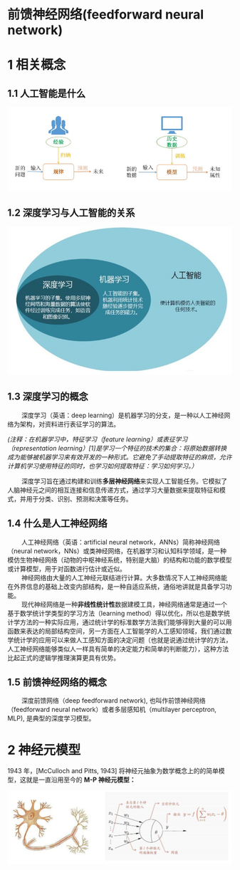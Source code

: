 # 前馈神经网络(feedforward neural network)

# 1 相关概念

## 1.1 人工智能是什么

![人工智能概念](images/feedforward-network-figure1.jpg)

## 1.2 深度学习与人工智能的关系

![深度学习与人工智能](images/feedforward-network-figure2.jpg)

## 1.3 深度学习的概念
&nbsp;&nbsp;&nbsp;&nbsp;&nbsp;&nbsp;&nbsp;&nbsp;深度学习（英语：deep learning）是机器学习的分支，是一种以人工神经网络为架构，对资料进行表征学习的算法。<br>

*(注释：在机器学习中，特征学习（feature learning）或表征学习（representation learning）[1]是学习一个特征的技术的集合：将原始数据转换成为能够被机器学习来有效开发的一种形式。它避免了手动提取特征的麻烦，允许计算机学习使用特征的同时，也学习如何提取特征：学习如何学习。）*

&nbsp;&nbsp;&nbsp;&nbsp;&nbsp;&nbsp;&nbsp;&nbsp;深度学习旨在通过构建和训练**多层神经网络**来实现人工智能任务。它模拟了人脑神经元之间的相互连接和信息传递方式，通过学习大量数据来提取特征和模式，并用于分类、识别、预测和决策等任务。<br>

## 1.4 什么是人工神经网络
&nbsp;&nbsp;&nbsp;&nbsp;&nbsp;&nbsp;&nbsp;&nbsp;人工神经网络（英语：artificial neural network，ANNs）简称神经网络（neural network，NNs）或类神经网络，在机器学习和认知科学领域，是一种模仿生物神经网络（动物的中枢神经系统，特别是大脑）的结构和功能的数学模型或计算模型，用于对函数进行估计或近似。<br>
&nbsp;&nbsp;&nbsp;&nbsp;&nbsp;&nbsp;&nbsp;&nbsp;神经网络由大量的人工神经元联结进行计算。大多数情况下人工神经网络能在外界信息的基础上改变内部结构，是一种自适应系统，通俗地讲就是具备学习功能。<br>
&nbsp;&nbsp;&nbsp;&nbsp;&nbsp;&nbsp;&nbsp;&nbsp;现代神经网络是一种**非线性统计性**数据建模工具，神经网络通常是通过一个基于数学统计学类型的学习方法（learning method）得以优化，所以也是数学统计学方法的一种实际应用，通过统计学的标准数学方法我们能够得到大量的可以用函数来表达的局部结构空间，另一方面在人工智能学的人工感知领域，我们通过数学统计学的应用可以来做人工感知方面的决定问题（也就是说通过统计学的方法，人工神经网络能够类似人一样具有简单的决定能力和简单的判断能力），这种方法比起正式的逻辑学推理演算更具有优势。<br>

## 1.5 前馈神经网络的概念
&nbsp;&nbsp;&nbsp;&nbsp;&nbsp;&nbsp;&nbsp;&nbsp;深度前馈网络（deep feedforward network), 也叫作前馈神经网络（feedforward neural network）或者多层感知机（multilayer perceptron, MLP), 是典型的深度学习模型。 <br>

# 2 神经元模型
1943 年，[McCulloch and Pitts, 1943] 将神经元抽象为数学概念上的的简单模型，这就是一直沿用至今的 **M-P 神经元模型：** <br>

![神经元模型](images/feedforward-network-figure3.jpg)



